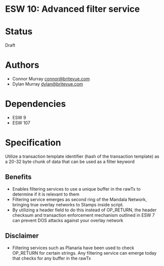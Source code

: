 ESW 10: Advanced filter service
======================

# Status
Draft

# Authors
* Connor Murray <connor@britevue.com>
* Dylan Murray <dylan@britevue.com>

# Dependencies
* ESW 9
* ESW 107

# Specification

Utilize a transaction template identifier (hash of the transaction template) as
a 20-32 byte chunk of data that can be used as a filter keyword

## Benefits
* Enables filtering services to use a unique buffer in the rawTx to determine if it is relevant to them
* Filtering service emerges as second ring of the Mandala Network, bringing true overlay networks to Stamps inside script.
* By utilizing a header field to do this instead of OP_RETURN, the header checksum and transaction enforcement mechanism outlined in ESW 7 can prevent DOS attacks against your overlay network

## Disclaimer
* Filtering services such as Planaria have been used to check OP_RETURN for certain strings. Any filtering service can emerge today that checks for any buffer in the rawTx


